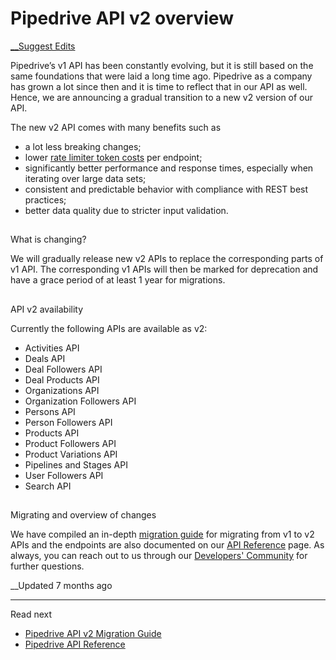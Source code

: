 # Pipedrive API v2 overview

[ __Suggest Edits](/edit/pipedrive-api-v2)

Pipedrive’s v1 API has been constantly evolving, but it is still based on the same foundations that were laid a long time ago. Pipedrive as a company has grown a lot since then and it is time to reflect that in our API as well. Hence, we are announcing a gradual transition to a new v2 version of our API.

The new v2 API comes with many benefits such as

  * a lot less breaking changes;
  * lower [rate limiter token costs](/docs/core-api-concepts-rate-limiting#token-based-rate-limiting) per endpoint;
  * significantly better performance and response times, especially when iterating over large data sets;
  * consistent and predictable behavior with compliance with REST best practices;
  * better data quality due to stricter input validation.



## 

What is changing?

[](#what-is-changing)

We will gradually release new v2 APIs to replace the corresponding parts of v1 API. The corresponding v1 APIs will then be marked for deprecation and have a grace period of at least 1 year for migrations.

## 

API v2 availability

[](#api-v2-availability)

Currently the following APIs are available as v2:

  * Activities API
  * Deals API
  * Deal Followers API
  * Deal Products API
  * Organizations API
  * Organization Followers API
  * Persons API
  * Person Followers API
  * Products API
  * Product Followers API
  * Product Variations API
  * Pipelines and Stages API
  * User Followers API
  * Search API



## 

Migrating and overview of changes

[](#migrating-and-overview-of-changes)

We have compiled an in-depth [migration guide](/docs/pipedrive-api-v2-migration-guide) for migrating from v1 to v2 APIs and the endpoints are also documented on our [API Reference](https://developers.pipedrive.com/docs/api) page. As always, you can reach out to us through our [Developers' Community](https://devcommunity.pipedrive.com/) for further questions.

__Updated 7 months ago

* * *

Read next

  * [Pipedrive API v2 Migration Guide](/docs/pipedrive-api-v2-migration-guide)
  * [Pipedrive API Reference](https://developers.pipedrive.com/docs/api)


